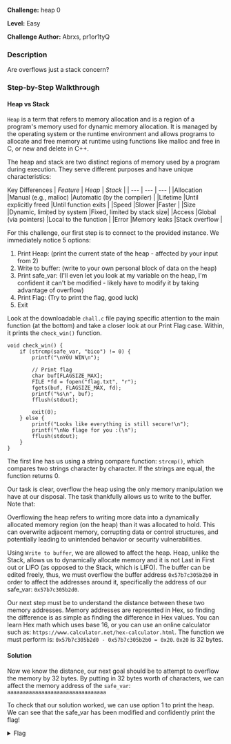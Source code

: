 **Challenge:** heap 0

**Level:** Easy

**Challenge Author:** Abrxs, pr1or1tyQ

### Description

Are overflows just a stack concern?

### Step-by-Step Walkthrough

#### Heap vs Stack
`Heap` is a term that refers to memory allocation and is a region of a program's memory used for dynamic memory allocation. It is managed by the operating system or the runtime environment and allows programs to allocate and free memory at runtime using functions like malloc and free in C, or new and delete in C++.

The heap and stack are two distinct regions of memory used by a program during execution. They serve different purposes and have unique characteristics:

Key Differences
| *Feature*	|          *Heap*	        |           *Stack*          |
|    ---    |           ---             |             ---            |
|Allocation	|Manual (e.g., malloc)	    |Automatic (by the compiler) |
|Lifetime	|Until explicitly freed	    |Until function exits        |
|Speed	    |Slower	                    |Faster                      |
|Size	    |Dynamic, limited by system	|Fixed, limited by stack size|
|Access	    |Global (via pointers)	    |Local to the function       |
|Error	    |Memory leaks	            |Stack overflow              |

For this challenge, our first step is to connect to the provided instance. We immediately notice 5 options:

1. Print Heap:          (print the current state of the heap - affected by your input from 2)
2. Write to buffer:     (write to your own personal block of data on the heap)
3. Print safe_var:      (I'll even let you look at my variable on the heap, I'm confident it can't be modified - likely have to modify it by taking advantage of overflow)
4. Print Flag:          (Try to print the flag, good luck)
5. Exit

Look at the downloadable `chall.c` file paying specific attention to the main function (at the bottom) and take a closer look at our Print Flag case. Within, it prints the `check_win()` function.

```
void check_win() {
    if (strcmp(safe_var, "bico") != 0) {
        printf("\nYOU WIN\n");

        // Print flag
        char buf[FLAGSIZE_MAX];
        FILE *fd = fopen("flag.txt", "r");
        fgets(buf, FLAGSIZE_MAX, fd);
        printf("%s\n", buf);
        fflush(stdout);

        exit(0);
    } else {
        printf("Looks like everything is still secure!\n");
        printf("\nNo flage for you :(\n");
        fflush(stdout);
    }
}
```
The first line has us using a string compare function: `strcmp()`, which compares two strings character by character. If the strings are equal, the function returns 0.

Our task is clear, overflow the heap using the only memory manipulation we have at our disposal. The task thankfully allows us to write to the buffer. Note that:

Overflowing the heap refers to writing more data into a dynamically allocated memory region (on the heap) than it was allocated to hold. This can overwrite adjacent memory, corrupting data or control structures, and potentially leading to unintended behavior or security vulnerabilities.

Using `Write to buffer`, we are allowed to affect the heap. Heap, unlike the Stack, allows us to dynamically allocate memory and it is not Last in First out or LIFO (as opposed to the Stack, which is LIFO). The buffer can be edited freely, thus, we must overflow the buffer address `0x57b7c305b2b0` in order to affect the addresses around it, specifically the address of our safe_var: `0x57b7c305b2d0`. 

Our next step must be to understand the distance between these two memory addresses. Memory addresses are represnted in Hex, so finding the difference is as simple as finding the difference in Hex values. You can learn Hex math which uses base 16, or you can use an online calculator such as: `https://www.calculator.net/hex-calculator.html`. The function we must perform is: `0x57b7c305b2d0 - 0x57b7c305b2b0 = 0x20`. `0x20` is 32 bytes.



#### Solution
Now we know the distance, our next goal should be to attempt to overflow the memory by 32 bytes. By putting in 32 bytes worth of characters, we can affect the memory address of the `safe_var`: `aaaaaaaaaaaaaaaaaaaaaaaaaaaaaaaa`

To check that our solution worked, we can use option 1 to print the heap. We can see that the safe_var has been modified and confidently print the flag!


<details><summary>Flag</summary>
    <pre>
    picoCTF{my_first_heap_overflow_c3935a08}
    </pre>
   </details>